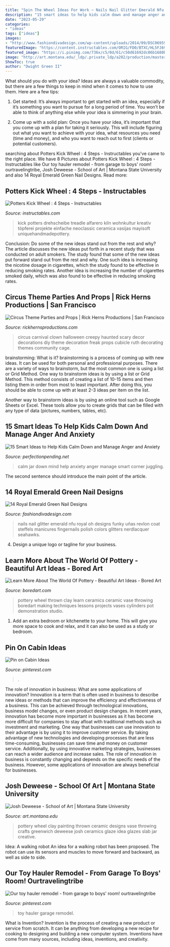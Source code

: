 ```yaml
---
title: "Spin The Wheel Ideas For Work ~ Nails Nail Glitter Emerald Nfu Royal Oh Designs Funky Uñas Revlon Coat Steffels Manicures Fingernails Polish Colors Glitters Nerdlacquer Seahawks"
description: "15 smart ideas to help kids calm down and manage anger and anxiety"
date: "2023-05-29"
categories:
- "ideas"
tags: ["ideas"]
images:
- "http://www.fashiondivadesign.com/wp-content/uploads/2014/09/DSC06959-640x853.jpg"
featuredImage: "https://content.instructables.com/ORIG/FD0/BTXC/HL5FJ69W/FD0BTXCHL5FJ69W.jpg?auto=webp&amp;frame=1"
featured_image: "https://i.pinimg.com/736x/c5/0d/61/c50d61692dc06b1680b375057012b848--copper-roof-slate-roof.jpg"
image: "http://art.montana.edu/_ldp/.private_ldp/a202/production/master/cb945bc7-bd7e-49ca-afe3-98db5089ca64.jpg"
ShowToc: true
author: "Dwight Green II"
---
```



What should you do with your idea?
Ideas are always a valuable commodity, but there are a few things to keep in mind when it comes to how to use them. Here are a few tips: 
1. Get started: It’s always important to get started with an idea, especially if it’s something you want to pursue for a long period of time. You won’t be able to think of anything else while your idea is simmering in your brain.

2. Come up with a solid plan: Once you have your idea, it’s important that you come up with a plan for taking it seriously. This will include figuring out what you want to achieve with your idea, what resources you need (time and money), and who you want to reach out to first (clients or potential customers). 


	

		
searching about Potters Kick Wheel : 4 Steps - Instructables you've came to the right place. We have 8 Pictures about Potters Kick Wheel : 4 Steps - Instructables like Our toy hauler remodel - from garage to boys&#039; room! ourtravelingtribe, Josh Deweese - School of Art | Montana State University and also 14 Royal Emerald Green Nail Designs. Read more:
		
    
## Potters Kick Wheel : 4 Steps - Instructables

<img loading=lazy src="https://content.instructables.com/ORIG/FD0/BTXC/HL5FJ69W/FD0BTXCHL5FJ69W.jpg?auto=webp&amp;frame=1" onerror="this.onerror=null;this.src='https://tse3.mm.bing.net/th?id=OIP.OQjdAaluSuftSFncBlDUPwHaFj&amp;pid=15.1';" alt="Potters Kick Wheel : 4 Steps - Instructables">

_Source: instructables.com_

>kick potters drehscheibe treadle alfarero kiln wohnkultur kreativ töpferei projekte einfache neoclassic ceramica vasijas mayisoft uniquehandmadepottery. 

	

Conclusion: Do some of the new ideas stand out from the rest and why?
The article discusses the new ideas put forth in a recent study that was conducted on adult smokers. The study found that some of the new ideas put forward stand out from the rest and why. One such idea is increasing the nicotine dosage in cigarettes, which the study found to be effective in reducing smoking rates. Another idea is increasing the number of cigarettes smoked daily, which was also found to be effective in reducing smoking rates.

    
## Circus Theme Parties And Props | Rick Herns Productions | San Francisco

<img loading=lazy src="https://www.rickhernsproductions.com/wp-content/uploads/2014/03/Haunted-Circus-Clown-Decor.jpg" onerror="this.onerror=null;this.src='https://tse4.mm.bing.net/th?id=OIP.WnmILiodF9CMRqzhnwZukQHaLH&amp;pid=15.1';" alt="Circus Theme Parties and Props | Rick Herns Productions | San Francisco">

_Source: rickhernsproductions.com_

>circus carnival clown halloween creepy haunted scary decor decorations diy theme decoration freak props cubicle ruth decorating themes community cage. 

	

brainstorming: What is it?
brainstorming is a process of coming up with new ideas. It can be used for both personal and professional purposes. There are a variety of ways to brainstorm, but the most common one is using a list or Grid Method.
One way to brainstorm ideas is by using a list or Grid Method. This method consists of creating a list of 10-15 items and then listing them in order from most to least important. After doing this, you should be able to come up with at least 2-3 ideas per item on the list.

Another way to brainstorm ideas is by using an online tool such as Google Sheets or Excel. These tools allow you to create grids that can be filled with any type of data (pictures, numbers, tables, etc).

    
## 15 Smart Ideas To Help Kids Calm Down And Manage Anger And Anxiety

<img loading=lazy src="https://perfectionpending.net/wp-content/uploads/2016/11/Mind-Jar.jpg" onerror="this.onerror=null;this.src='https://tse4.mm.bing.net/th?id=OIP.aSB0dWhR72ScrQbQhQSlNAAAAA&amp;pid=15.1';" alt="15 Smart Ideas to Help Kids Calm Down and Manage Anger and Anxiety">

_Source: perfectionpending.net_

>calm jar down mind help anxiety anger manage smart corner juggling. 

	

The second sentence should introduce the main point of the article.

    
## 14 Royal Emerald Green Nail Designs

<img loading=lazy src="http://www.fashiondivadesign.com/wp-content/uploads/2014/09/DSC06959-640x853.jpg" onerror="this.onerror=null;this.src='https://tse1.mm.bing.net/th?id=OIP.--UrInZi9Ni7F2pmdhYUxAHaJ3&amp;pid=15.1';" alt="14 Royal Emerald Green Nail Designs">

_Source: fashiondivadesign.com_

>nails nail glitter emerald nfu royal oh designs funky uñas revlon coat steffels manicures fingernails polish colors glitters nerdlacquer seahawks. 

	

4. Design a unique logo or tagline for your business.

    
## Learn More About The World Of Pottery - Beautiful Art Ideas - Bored Art

<img loading=lazy src="https://www.boredart.com/wp-content/uploads/2014/04/pottery-ideas-22.jpg" onerror="this.onerror=null;this.src='https://tse1.mm.bing.net/th?id=OIP.-RjW9gmza6KSK_hjjUw3AQHaJ4&amp;pid=15.1';" alt="Learn More About The World Of Pottery - Beautiful Art Ideas - Bored Art">

_Source: boredart.com_

>pottery wheel thrown clay learn ceramics ceramic vase throwing boredart making techniques lessons projects vases cylinders pot demonstration studio. 

	

1. Add an extra bedroom or kitchenette to your home. This will give you more space to cook and relax, and it can also be used as a study or bedroom. 

    
## Pin On Cabin Ideas

<img loading=lazy src="https://i.pinimg.com/736x/c5/0d/61/c50d61692dc06b1680b375057012b848--copper-roof-slate-roof.jpg" onerror="this.onerror=null;this.src='https://tse1.mm.bing.net/th?id=OIP.PjlCrG7yfDq7wETdqM90JgHaEK&amp;pid=15.1';" alt="Pin on Cabin Ideas">

_Source: pinterest.com_

>. 

	

The role of innovation in business: What are some applications of innovation?
Innovation is a term that is often used in business to describe new ideas or methods that can improve the efficiency and effectiveness of a business. This can be achieved through technological innovations, business model changes, or even product design changes. In recent years, innovation has become more important in businesses as it has become more difficult for companies to stay afloat with traditional methods such as investment and marketing. One way that businesses can use innovation to their advantage is by using it to improve customer service. By taking advantage of new technologies and developing processes that are less time-consuming, businesses can save time and money on customer service. Additionally, by using innovative marketing strategies, businesses can reach a wider audience and increase sales. The role of innovation in business is constantly changing and depends on the specific needs of the business. However, some applications of innovation are always beneficial for businesses.

    
## Josh Deweese - School Of Art | Montana State University

<img loading=lazy src="http://art.montana.edu/_ldp/.private_ldp/a202/production/master/cb945bc7-bd7e-49ca-afe3-98db5089ca64.jpg" onerror="this.onerror=null;this.src='https://tse4.mm.bing.net/th?id=OIP.2q27E2p7HwraJH4eTOOOOAHaKL&amp;pid=15.1';" alt="Josh Deweese - School of Art | Montana State University">

_Source: art.montana.edu_

>pottery wheel clay painting thrown ceramic designs vase throwing crafts greenwich deweese josh ceramics glaze idea glazes slab jar creative. 

	

Idea: A walking robot
An idea for a walking robot has been proposed. The robot can use its sensors and muscles to move forward and backward, as well as side to side.

    
## Our Toy Hauler Remodel - From Garage To Boys&#039; Room! Ourtravelingtribe

<img loading=lazy src="https://i.pinimg.com/736x/ac/c3/6b/acc36b0d805c87964358c8a8467be0f7.jpg" onerror="this.onerror=null;this.src='https://tse1.mm.bing.net/th?id=OIP.1IwG42zUqV7lFteDC5_a0AAAAA&amp;pid=15.1';" alt="Our toy hauler remodel - from garage to boys&#039; room! ourtravelingtribe">

_Source: pinterest.com_

>toy hauler garage remodel. 

	

What is Invention?
Invention is the process of creating a new product or service from scratch. It can be anything from developing a new recipe for cooking to designing and building a new computer system. Inventions have come from many sources, including ideas, inventions, and creativity.

